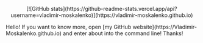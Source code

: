 <p align="center">
  [![GitHub stats](https://github-readme-stats.vercel.app/api?username=vladimir-moskalenko)](https://vladimir-moskalenko.github.io)
  <p>Hello! If you want to know more, open [my GitHub website](https://Vladimir-Moskalenko.github.io) and enter about into the command line! Thanks!</p>

</p>
